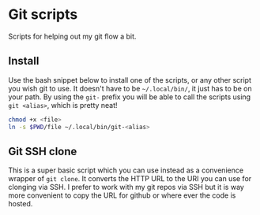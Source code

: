 # Git scripts
Scripts for helping out my git flow a bit.

## Install

Use the bash snippet below to install one of the scripts, or any other script
you wish git to use. It doesn't have to be `~/.local/bin/`, it just has to be
on your path. By using the `git-` prefix you will be able to call the scripts
using `git <alias>`, which is pretty neat!

```bash
chmod +x <file>
ln -s $PWD/file ~/.local/bin/git-<alias>
```

## Git SSH clone

This is a super basic script which you can use instead as a convenience wrapper
of `git clone`. It converts the HTTP URL to the URI you can use for clonging
via SSH. I prefer to work with my git repos via SSH but it is way more
convenient to copy the URL for github or where ever the code is hosted.
